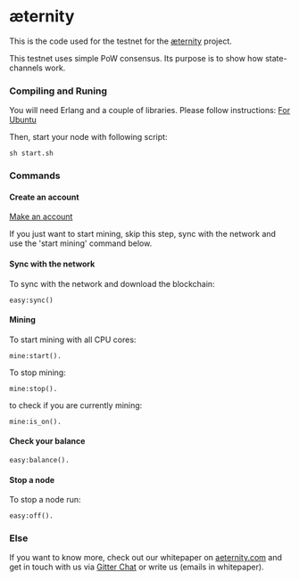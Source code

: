 æternity
==========

This is the code used for the testnet for the [æternity](www.aeternity.com) project.

This testnet uses simple PoW consensus. Its purpose is to show how state-channels work.

### Compiling and Runing
You will need Erlang and a couple of libraries. Please follow instructions:
[For Ubuntu](docs/compile.md)

Then, start your node with following script:
```
sh start.sh
```

### Commands
#### Create an account
[Make an account](docs/new_account.md)

If you just want to start mining, skip this step, sync with the network and use the 'start mining' command below.

#### Sync with the network
To sync with the network and download the blockchain: 
```
easy:sync()
```

#### Mining
To start mining with all CPU cores: 
```
mine:start().
```
To stop mining:
```
mine:stop().
```
to check if you are currently mining:
```
mine:is_on().
```

#### Check your balance
```
easy:balance().
```

#### Stop a node
To stop a node run:
```
easy:off().
```


### Else
If you want to know more, check out our whitepaper on [aeternity.com](https://aeternity.com) and get in touch with us via [Gitter Chat](https://gitter.com/aeternity?Lobby) or write us (emails in whitepaper). 
